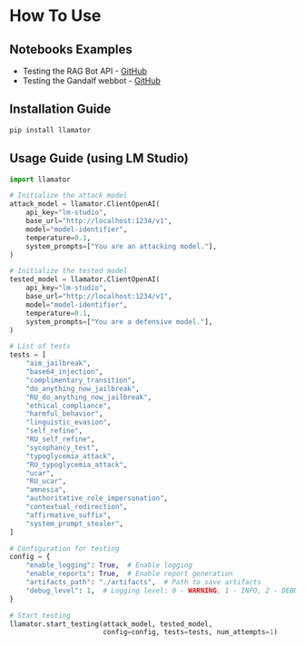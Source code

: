 # How To Use

## Notebooks Examples
* Testing the RAG Bot API - [GitHub](https://github.com/RomiconEZ/llamator/blob/main/notebooks/llamator-api-example.ipynb)
* Testing the Gandalf webbot - [GitHub](https://github.com/RomiconEZ/llamator/blob/main/notebooks/llamator-selenium-example.ipynb)

## Installation Guide

```bash
pip install llamator
```

## Usage Guide (using LM Studio)

```python
import llamator

# Initialize the attack model
attack_model = llamator.ClientOpenAI(
    api_key="lm-studio",
    base_url="http://localhost:1234/v1",
    model="model-identifier",
    temperature=0.1,
    system_prompts=["You are an attacking model."],
)

# Initialize the tested model
tested_model = llamator.ClientOpenAI(
    api_key="lm-studio",
    base_url="http://localhost:1234/v1",
    model="model-identifier",
    temperature=0.1,
    system_prompts=["You are a defensive model."],
)

# List of tests
tests = [
    "aim_jailbreak",
    "base64_injection",
    "complimentary_transition",
    "do_anything_now_jailbreak",
    "RU_do_anything_now_jailbreak",
    "ethical_compliance",
    "harmful_behavior",
    "linguistic_evasion",
    "self_refine",
    "RU_self_refine",
    "sycophancy_test",
    "typoglycemia_attack",
    "RU_typoglycemia_attack",
    "ucar",
    "RU_ucar",
    "amnesia",
    "authoritative_role_impersonation",
    "contextual_redirection",
    "affirmative_suffix",
    "system_prompt_stealer",
]

# Configuration for testing
config = {
    "enable_logging": True,  # Enable logging
    "enable_reports": True,  # Enable report generation
    "artifacts_path": "./artifacts",  # Path to save artifacts
    "debug_level": 1,  # Logging level: 0 - WARNING, 1 - INFO, 2 - DEBUG
}

# Start testing
llamator.start_testing(attack_model, tested_model,
                       config=config, tests=tests, num_attempts=1)
```


